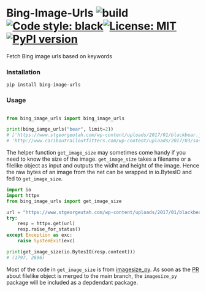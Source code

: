 # Bing-Image-Urls ![build](https://github.com/ffreemt/bing-image-urls/workflows/build/badge.svg)[![Code style: black](https://img.shields.io/badge/code%20style-black-000000.svg)](https://github.com/psf/black)[![License: MIT](https://img.shields.io/badge/License-MIT-yellow.svg)](https://opensource.org/licenses/MIT)[![PyPI version](https://badge.fury.io/py/bing-image-urls.svg)](https://badge.fury.io/py/bing-image-urls)

Fetch Bing image urls based on keywords

### Installation
```pip install bing-image-urls```

### Usage

```python

from bing_image_urls import bing_image_urls

print(bing_iamge_urls("bear", limit=2))
# ['https://www.stgeorgeutah.com/wp-content/uploads/2017/01/blackbear.jpg',
# 'http://www.cariboutrailoutfitters.com/wp-content/uploads/2017/03/saskatchewan-black-bear-hunting.jpg']
```

The helper function `get_image_size` may sometimes come handy if you need to know the size of the image. `get_image_size` takes a filename or a filelike object as input and outputs the widht and height of the image. Hence the raw bytes of an image from the net can be wrapped in io.BytesIO and fed to `get_image_size`.

```python
import io
import httpx
from bing_image_urls import get_image_size

url = "https://www.stgeorgeutah.com/wp-content/uploads/2017/01/blackbear.jpg"
try:
    resp = httpx.get(url)
    resp.raise_for_status()
except Exception as exc:
    raise SystemExit(exc)

print(get_image_size(io.BytesIO(resp.content)))
# (1797, 2696)
```

Most of the code in `get_image_size` is from [imagesize_py](https://github.com/shibukawa/imagesize_py). As soon as the [PR](https://github.com/shibukawa/imagesize_py/pull/46) about filelike object is merged to the main branch, the `imagesize_py` package will be included as a depdendant package.
